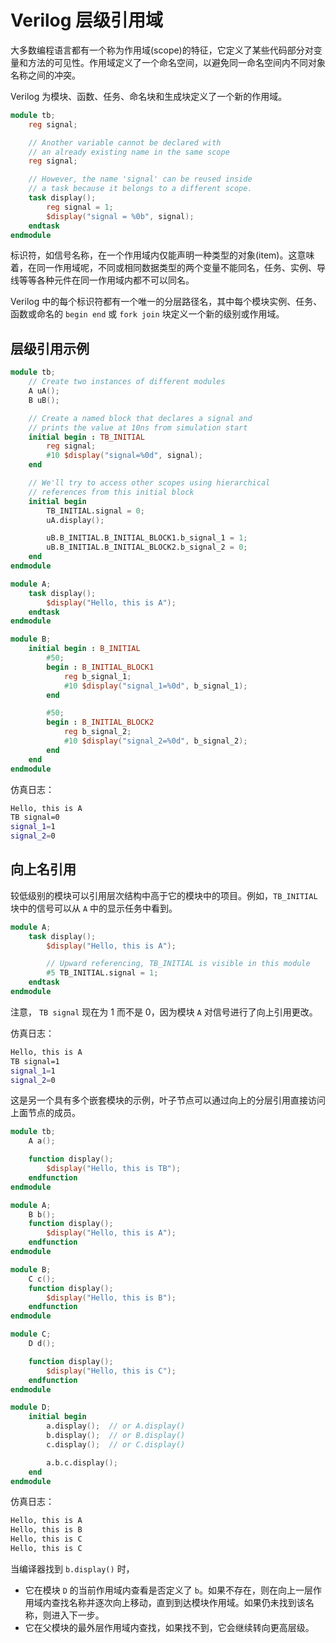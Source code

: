 # Verilog 层级引用域

大多数编程语言都有一个称为作用域(scope)的特征，它定义了某些代码部分对变量和方法的可见性。作用域定义了一个命名空间，以避免同一命名空间内不同对象名称之间的冲突。

Verilog 为模块、函数、任务、命名块和生成块定义了一个新的作用域。

```verilog
module tb;
	reg signal;

	// Another variable cannot be declared with
	// an already existing name in the same scope
	reg signal;

	// However, the name 'signal' can be reused inside
	// a task because it belongs to a different scope.
	task display();
		reg signal = 1;
		$display("signal = %0b", signal);
	endtask
endmodule
```

标识符，如信号名称，在一个作用域内仅能声明一种类型的对象(item)。这意味着，在同一作用域呢，不同或相同数据类型的两个变量不能同名，任务、实例、导线等等各种元件在同一作用域内都不可以同名。

Verilog 中的每个标识符都有一个唯一的分层路径名，其中每个模块实例、任务、函数或命名的 `begin end` 或 `fork join` 块定义一个新的级别或作用域。

## 层级引用示例

```verilog
module tb;
	// Create two instances of different modules
	A uA();
	B uB();

	// Create a named block that declares a signal and
	// prints the value at 10ns from simulation start
	initial begin : TB_INITIAL
        reg signal;
        #10 $display("signal=%0d", signal);
	end

  	// We'll try to access other scopes using hierarchical
  	// references from this initial block
  	initial begin
        TB_INITIAL.signal = 0;
        uA.display();

        uB.B_INITIAL.B_INITIAL_BLOCK1.b_signal_1 = 1;
        uB.B_INITIAL.B_INITIAL_BLOCK2.b_signal_2 = 0;
    end
endmodule
```

```verilog
module A;
	task display();
		$display("Hello, this is A");
	endtask
endmodule

module B;
	initial begin : B_INITIAL
		#50;
		begin : B_INITIAL_BLOCK1
			reg b_signal_1;
            #10 $display("signal_1=%0d", b_signal_1);
		end

		#50;
		begin : B_INITIAL_BLOCK2
			reg b_signal_2;
            #10 $display("signal_2=%0d", b_signal_2);
		end
	end
endmodule
```

仿真日志：

```bash
Hello, this is A
TB signal=0
signal_1=1
signal_2=0
```

## 向上名引用

较低级别的模块可以引用层次结构中高于它的模块中的项目。例如，`TB_INITIAL` 块中的信号可以从 `A` 中的显示任务中看到。

```verilog
module A;
	task display();
		$display("Hello, this is A");

        // Upward referencing, TB_INITIAL is visible in this module
      	#5 TB_INITIAL.signal = 1;
	endtask
endmodule
```

注意， `TB signal` 现在为 1 而不是 0，因为模块 `A` 对信号进行了向上引用更改。

仿真日志：

```bash
Hello, this is A
TB signal=1
signal_1=1
signal_2=0
```

这是另一个具有多个嵌套模块的示例，叶子节点可以通过向上的分层引用直接访问上面节点的成员。

```verilog
module tb;
    A a();

    function display();
        $display("Hello, this is TB");
    endfunction
endmodule

module A;
    B b();
    function display();
        $display("Hello, this is A");
    endfunction
endmodule

module B;
    C c();
    function display();
        $display("Hello, this is B");
    endfunction
endmodule

module C;
    D d();

    function display();
        $display("Hello, this is C");
    endfunction
endmodule

module D;
    initial begin
        a.display();  // or A.display()
        b.display();  // or B.display()
        c.display();  // or C.display()

        a.b.c.display();
    end
endmodule
```

仿真日志：

```bash
Hello, this is A
Hello, this is B
Hello, this is C
Hello, this is C
```

当编译器找到 `b.display()` 时，

- 它在模块 `D` 的当前作用域内查看是否定义了 `b`。如果不存在，则在向上一层作用域内查找名称并逐次向上移动，直到到达模块作用域。如果仍未找到该名称，则进入下一步。
- 它在父模块的最外层作用域内查找，如果找不到，它会继续转向更高层级。

